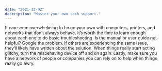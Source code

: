 ```yaml
---
date: "2021-12-02"
description: "Master your own tech support."
---
```


It can seem overwhelming to be on your own with computers, printers, and networks that don’t always behave. It’s worth the time to learn enough about each one to do basic troubleshooting. Is the manual or user guide not helpful? Google the problem. If others are experiencing the same issue, they’ll likely have written about the solution. When things really start acting glitchy, turn the misbehaving device off and on again. Lastly, make sure you have a network of people or companies you can rely on to help when things really go awry.
